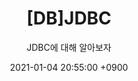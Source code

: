 ---
layout: post
title: "[DB]JDBC"
subtitle: "JDBC에 대해 알아보자"
date: 2021-01-04 20:55:00 +0900
background: '/img/posts/03.jpg'
categories: ['DB']
---